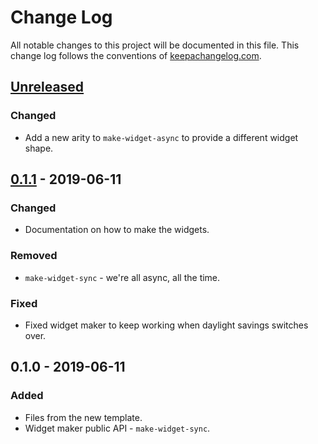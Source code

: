 # Change Log
All notable changes to this project will be documented in this file. This change log follows the conventions of [keepachangelog.com](http://keepachangelog.com/).

## [Unreleased]
### Changed
- Add a new arity to `make-widget-async` to provide a different widget shape.

## [0.1.1] - 2019-06-11
### Changed
- Documentation on how to make the widgets.

### Removed
- `make-widget-sync` - we're all async, all the time.

### Fixed
- Fixed widget maker to keep working when daylight savings switches over.

## 0.1.0 - 2019-06-11
### Added
- Files from the new template.
- Widget maker public API - `make-widget-sync`.

[Unreleased]: https://github.com/your-name/repl-cud/compare/0.1.1...HEAD
[0.1.1]: https://github.com/your-name/repl-cud/compare/0.1.0...0.1.1

